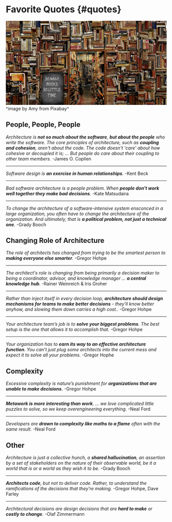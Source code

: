 

# Favorite Quotes {#quotes}

![](assets/images/arch/books-g1b2675255_1920.jpg)
^image by Amy from Pixabay^

## People, People, People
 
 
 

*Architecture is **not so much about the software**, **but about the people** who write the software. The core principles of architecture, such as **coupling and cohesion**, aren't about the code. The code doesn't 'care' about how cohesive or decoupled it is; … But people do care about their coupling to other team members.*
-James O. Coplien

* * *

*Software design is **an exercise in human relationships**.*
-Kent Beck

* * *
 
*Bad software architecture is a people problem. When **people don't work well together they make bad decisions**.*
-Kate Matsudaira

* * *
 
*To change the architecture of a software-intensive system ensconced in a large organization, you often have to change the architecture of the organization. And ultimately, that is **a political problem, not just a technical one**.*
-Grady Booch
 

 
## Changing Role of Architecture
 
 
 

*The role of architects has changed from trying to be the smartest person to **making everyone else smarter**.*
-Gregor Hohpe

* * *
 
*The architect's role is changing from being primarily a decision maker to being a coordinator, advisor, and knowledge manager ... **a central knowledge hub**.*
-Rainer Weinreich & Iris Groher

* * *
 
*Rather than inject itself in every decision loop, **architecture should design mechanisms for teams to make better decisions** - they’ll know better anyhow, and slowing them down carries a high cost..*
-Gregor Hohpe

* * *
 
*Your architecture team’s job is to **solve your biggest problems**. The best setup is the one that allows it to accomplish that.*
-Gregor Hohpe

* * *
 
*Your organization has to **earn its way to an effective architecture function**. You can’t just plug some architects into the current mess and expect it to solve all your problems.*
-Gregor Hophe

 
## Complexity
 
 
 
 

*Excessive complexity is nature’s punishment for **organizations that are unable to make decisions.***
-Gregor Hohpe

* * *
 
***Metawork is more interesting than work**. ... we love complicated little puzzles to solve, so we keep overengineering everything.*
-Neal Ford

* * *
 
*Developers are **drawn to complexity like moths to a flame** often with the same result.*
-Neal Ford

 

## Other
  

 

*Architecture is just a collective hunch, a **shared hallucination**, an assertion by a set of stakeholders on the nature of their observable world, be it a world that is or a world as they wish it to be.*
-Grady Booch

* * *
 
***Architects code**, but not to deliver code. Rather, to understand the ramifications of the decisions that they're making.*
-Gregor Hohpe, Dave Farley

* * *
 
*Architectural decisions are design decisions that are **hard to make** or **costly to change**.*
-Olaf Zimmermann

 
